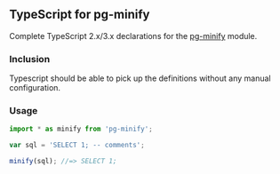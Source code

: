 ## TypeScript for pg-minify

Complete TypeScript 2.x/3.x declarations for the [pg-minify] module.

### Inclusion

Typescript should be able to pick up the definitions without any manual configuration.

### Usage

```ts
import * as minify from 'pg-minify';

var sql = 'SELECT 1; -- comments';

minify(sql); //=> SELECT 1;
```

[pg-minify]:https://github.com/vitaly-t/pg-minify
